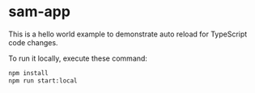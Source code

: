 # sam-app

This is a hello world example to demonstrate auto reload for TypeScript code changes.

To run it locally, execute these command:

```bash
npm install
npm run start:local
```
